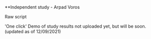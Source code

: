 **Independent study - Arpad Voros

Raw script

'One click' Demo of study results not uploaded yet, but will be soon. (updated as of 12/09/2021)